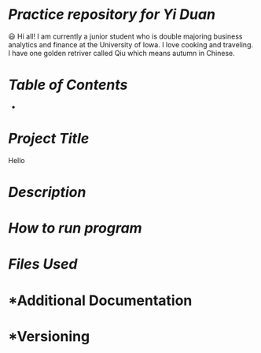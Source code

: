 # *Practice repository for Yi Duan*
😃 Hi all! I am currently a junior student who is double majoring business analytics and finance at the University of Iowa. I love cooking and traveling. I have one golden retriver called Qiu which means autumn in Chinese.


# *Table of Contents*
-
# *Project Title*
 Hello

# *Description*

# *How to run program*

# *Files Used*

# *Additional Documentation

# *Versioning
